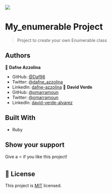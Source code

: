 ![](https://img.shields.io/badge/Microverse-blueviolet)
# My_enumerable Project
> Project to create your own Enumerable class
## Authors
👤 **Dafne Azzolina**
- GitHub: [@Daf98](https://github.com/Daf98)
- Twitter: [@dafne_azzolina](https://twitter.com/dafne_azzolina)
- LinkedIn: [dafne-azzolina](https://www.linkedin.com/in/dafne-azzolina/)
👤 **David Verde**
- GitHub: [@omarramoun](https://github.com/David-Verde)
- Twitter: [@omarramoun](https://twitter.com/UnyieldingOne)
- LinkedIn: [david-verde-alvarez](https://www.linkedin.com/in/david-verde-alvarez/)
## Built With
- Ruby
## Show your support
Give a ⭐️ if you like this project!
## 📝 License
This project is [MIT](./MIT.md) licensed.
